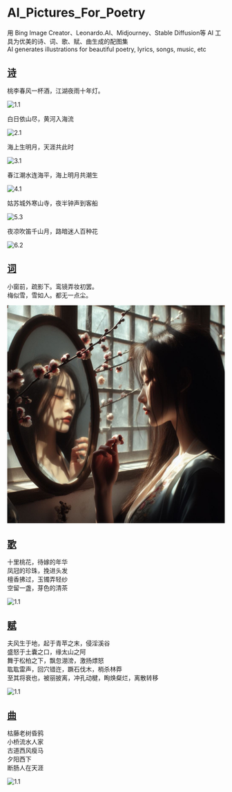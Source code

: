 
# AI_Pictures_For_Poetry
用 Bing Image Creator、Leonardo.AI、Midjourney、Stable Diffusion等 AI 工具为优美的诗、词、歌、赋、曲生成的配图集<br>
AI generates illustrations for beautiful poetry, lyrics, songs, music, etc

## [诗](https://github.com/FreakLee/AI_Pictures_For_Poetry/tree/main/%E8%AF%97)

桃李春风一杯酒，江湖夜雨十年灯。

![1.1](https://github.com/FreakLee/AI_Pictures_For_Poetry/blob/main/%E8%AF%97/1.1.jpeg)

白日依山尽，黄河入海流

![2.1](https://github.com/FreakLee/AI_Pictures_For_Poetry/blob/main/%E8%AF%97/2.1.jpeg)

海上生明月，天涯共此时

![3.1](https://github.com/FreakLee/AI_Pictures_For_Poetry/blob/main/%E8%AF%97/3.1.jpeg)

春江潮水连海平，海上明月共潮生

![4.1](https://github.com/FreakLee/AI_Pictures_For_Poetry/blob/main/%E8%AF%97/4.1.jpeg)

姑苏城外寒山寺，夜半钟声到客船

![5.3](https://github.com/FreakLee/AI_Pictures_For_Poetry/blob/main/%E8%AF%97/5.3.jpeg)

夜凉吹笛千山月，路暗迷人百种花

![6.2](https://github.com/FreakLee/AI_Pictures_For_Poetry/blob/main/%E8%AF%97/6.2.jpeg)

## [词](https://github.com/FreakLee/AI_Pictures_For_Poetry/tree/main/%E8%AF%8D)

小窗前，疏影下。鸾镜弄妆初罢。<br>
梅似雪，雪如人。都无一点尘。

![1.1](https://github.com/FreakLee/AI_Pictures_For_Poetry/blob/main/%E8%AF%8D/1.1.jpeg)

## [歌](https://github.com/FreakLee/AI_Pictures_For_Poetry/tree/main/%E6%AD%8C)

十里桃花，待嫁的年华<br>
凤冠的珍珠，挽进头发<br>
檀香拂过，玉镯弄轻纱<br>
空留一盏，芽色的清茶<br>

![1.1](https://github.com/FreakLee/AI_Pictures_For_Poetry/blob/main/%E6%AD%8C/1.1.jpeg)

## [赋](https://github.com/FreakLee/AI_Pictures_For_Poetry/tree/main/%E8%B5%8B)

夫风生于地，起于青苹之末，侵淫溪谷<br>
盛怒于土囊之口，缘太山之阿<br>
舞于松柏之下，飘忽淜滂，激扬熛怒<br>
耾耾雷声，回穴错迕，蹶石伐木，梢杀林莽<br>
至其将衰也，被丽披离，冲孔动楗，眴焕粲烂，离散转移<br>

![1.1](https://github.com/FreakLee/AI_Pictures_For_Poetry/blob/main/%E8%B5%8B/1.1.jpeg)

## [曲](https://github.com/FreakLee/AI_Pictures_For_Poetry/tree/main/%E6%9B%B2)

枯藤老树昏鸦<br>
小桥流水人家<br>
古道西风瘦马<br>
夕阳西下<br>
断肠人在天涯<br>

![1.1](https://github.com/FreakLee/AI_Pictures_For_Poetry/blob/main/%E6%9B%B2/1.1.jpeg)
